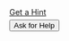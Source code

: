 <div><a class=" relative inline-block mt-[0.5px] border-solid border-3 active:before:w-full active:before:h-full active:before:absolute active:before:inset-0 active:before:border-3 active:before:border-transparent active:before:bg-gray-900 active:before:opacity-20 aria-disabled:cursor-not-allowed aria-disabled:opacity-50 focus:outline-none focus-visible:ring focus-visible:ring-focus-outline-color text-center cursor-pointer no-underline block w-full border-foreground-secondary bg-background-quaternary text-foreground-secondary hover:bg-foreground-primary hover:text-background-primary hover:border-foreground-secondary dark:hover:bg-background-primary dark:hover:text-foreground-primary px-3 py-1.5 text-md" target="_blank" href="https://forum.freecodecamp.org/t/462366">Get a Hint</a><div class="spacer" style="padding: 2.5px 0px;"></div><button class=" relative inline-block mt-[0.5px] border-solid border-3 active:before:w-full active:before:h-full active:before:absolute active:before:inset-0 active:before:border-3 active:before:border-transparent active:before:bg-gray-900 active:before:opacity-20 aria-disabled:cursor-not-allowed aria-disabled:opacity-50 focus:outline-none focus-visible:ring focus-visible:ring-focus-outline-color text-center cursor-pointer no-underline block w-full border-foreground-secondary bg-background-quaternary text-foreground-secondary hover:bg-foreground-primary hover:text-background-primary hover:border-foreground-secondary dark:hover:bg-background-primary dark:hover:text-foreground-primary px-3 py-1.5 text-md" type="button">Ask for Help</button></div>
